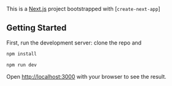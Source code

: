 This is a [Next.js](https://nextjs.org/) project bootstrapped with [`create-next-app`]

## Getting Started

First, run the development server:
clone the repo and 
```bash
npm install
```

```bash
npm run dev
```

Open [http://localhost:3000](http://localhost:3000) with your browser to see the result.

